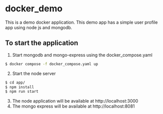 # docker_demo
This is a demo docker application.
This demo app has a simple user profile app using node js and mongodb.

## To start the application
1. Start mongodb and mongo-express using the docker_compose.yaml 
```sh
$ docker compose -f docker_compose.yaml up
```
2. Start the node server
```sh
$ cd app/
$ npm install
$ npm run start
```
3. The node application will be available at http://localhost:3000
4. The mongo express will be available at http://localhost:8081
